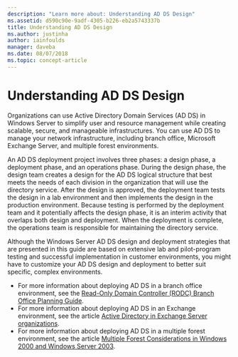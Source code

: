 ```yaml
---
description: "Learn more about: Understanding AD DS Design"
ms.assetid: d590c90e-9adf-4305-b226-eb2a5743337b
title: Understanding AD DS Design
ms.author: justinha
author: iainfoulds
manager: daveba
ms.date: 08/07/2018
ms.topic: concept-article
---
```

# Understanding AD DS Design

Organizations can use Active Directory Domain Services (AD DS) in Windows Server to simplify user and resource management while creating scalable, secure, and manageable infrastructures. You can use AD DS to manage your network infrastructure, including branch office, Microsoft Exchange Server, and multiple forest environments.

An AD DS deployment project involves three phases: a design phase, a deployment phase, and an operations phase. During the design phase, the design team creates a design for the AD DS logical structure that best meets the needs of each division in the organization that will use the directory service. After the design is approved, the deployment team tests the design in a lab environment and then implements the design in the production environment. Because testing is performed by the deployment team and it potentially affects the design phase, it is an interim activity that overlaps both design and deployment. When the deployment is complete, the operations team is responsible for maintaining the directory service.

Although the Windows Server AD DS design and deployment strategies that are presented in this guide are based on extensive lab and pilot-program testing and successful implementation in customer environments, you might have to customize your AD DS design and deployment to better suit specific, complex environments.

- For more information about deploying AD DS in a branch office environment, see the [Read-Only Domain Controller (RODC) Branch Office Planning Guide](/previous-versions/windows/it-pro/windows-server-2008-r2-and-2008/dd734758(v=ws.10)).
- For more information about deploying AD DS in an Exchange environment, see the article [Active Directory in Exchange Server organizations](/exchange/plan-and-deploy/active-directory/active-directory).
- For more information about deploying AD DS in a multiple forest environment, see the article [Multiple Forest Considerations in Windows 2000 and Windows Server 2003](/previous-versions/windows/it-pro/windows-server-2003/cc739395(v=ws.10)).
